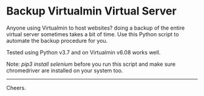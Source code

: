 # Backup Virtualmin Virtual Server
Anyone using Virtualmin to host websites? doing a backup of the entire virtual server sometimes takes a bit of time.
Use this Python script to automate the backup procedure for you.

Tested using Python v3.7 and on Virtualmin v6.08 works well.

Note: *pip3 install selenium* before you run this script and make sure chromedriver are installed on your system too.

<hr />

Cheers.
